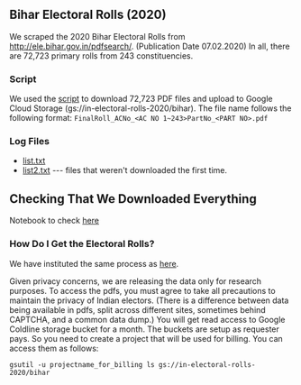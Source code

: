 ## Bihar Electoral Rolls (2020)

We scraped the 2020 Bihar Electoral Rolls from http://ele.bihar.gov.in/pdfsearch/. (Publication Date 07.02.2020) In all, there are 72,723 primary rolls from 243 constituencies.

### Script

We used the [script](bihar.py) to download 72,723 PDF files and upload to Google Cloud Storage (gs://in-electoral-rolls-2020/bihar). The file name follows the following format: `FinalRoll_ACNo_<AC NO 1~243>PartNo_<PART NO>.pdf`

### Log Files

* [list.txt](list.txt)
* [list2.txt](list2.txt) --- files that weren't downloaded the first time.

## Checking That We Downloaded Everything

Notebook to check [here](https://github.com/in-rolls/bihar-2020-electoral-rolls/blob/master/bihar_check.ipynb)

### How Do I Get the Electoral Rolls?

We have instituted the same process as [here](https://github.com/in-rolls/electoral_rolls).

Given privacy concerns, we are releasing the data only for research purposes. To access the pdfs, you must agree to take all precautions to maintain the privacy of Indian electors. (There is a difference between data being available in pdfs, split across different sites, sometimes behind CAPTCHA, and a common data dump.) You will get read access to Google Coldline storage bucket for a month. The buckets are setup as requester pays. So you need to create a project that will be used for billing. You can access them as follows:

```
gsutil -u projectname_for_billing ls gs://in-electoral-rolls-2020/bihar
```
